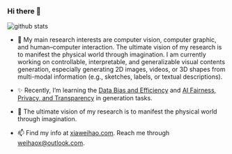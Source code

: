 ### Hi there 👋

![github stats](https://github-readme-stats.vercel.app/api?username=weihaox&show_icons=true&theme=default&hide=issues&count_private=true)
<!--![metrics](https://github.com/weihaox/weihaox/blob/master/metrics.additional.svg)-->

- 🔭 My main research interests are computer vision, computer graphic, and human–computer interaction. The ultimate vision of my research is to manifest the physical world through imagination. I am currently working on controllable, interpretable, and generalizable visual contents generation, especially generating 2D images, videos, or 3D shapes from multi-modal information (e.g., sketches, labels, or textual descriptions).

- ✨ Recently, I’m learning the [Data Bias and Efficiency](https://github.com/weihaox/awesome-image-translation/blob/master/content/data-efficiency.md#data-efficiency) and [AI Fairness, Privacy, and Transparency](https://github.com/weihaox/awesome-image-translation/blob/master/content/data-efficiency.md#fairness-accountability-privacy-transparency-and-ethics) in generation tasks.

- 🌱 The ultimate vision of my research is to manifest the physical world through imagination.

- 📫 Find my info at [xiaweihao.com](https://xiaweihao.com). Reach me through weihaox@outlook.com.